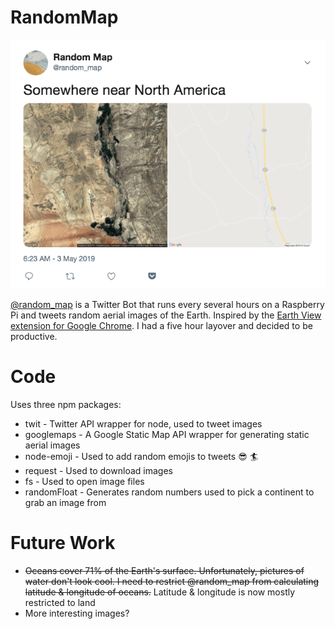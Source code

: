 # RandomMap

![Twitter Screenshot](./screenshot.jpg)

[@random_map](https://twitter.com/random_map) is a Twitter Bot that runs every several hours on a Raspberry Pi and tweets random aerial images of the Earth. Inspired by the [Earth View extension for Google Chrome](https://chrome.google.com/webstore/detail/earth-view-from-google-ea/bhloflhklmhfpedakmangadcdofhnnoh?hl=en). I had a five hour layover and decided to be productive.

# Code
Uses three npm packages:
* twit - Twitter API wrapper for node, used to tweet images
* googlemaps - A Google Static Map API wrapper for generating static aerial images
* node-emoji - Used to add random emojis to tweets :sunglasses: :surfer:
* request - Used to download images
* fs - Used to open image files
* randomFloat - Generates random numbers used to pick a continent to grab an image from

# Future Work
* ~~Oceans cover 71% of the Earth's surface. Unfortunately, pictures of water don't look cool. I need to restrict @random_map from calculating latitude & longitude of oceans.~~ Latitude & longitude is now mostly restricted to land
* More interesting images?
